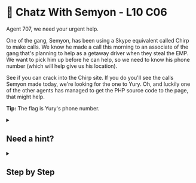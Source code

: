 # 💬 Chatz With Semyon - L10 C06

Agent 707, we need your urgent help.

One of the gang, Semyon, has been using a Skype equivalent called Chirp to make calls. We know he made a call this morning to an associate of the gang that's planning to help as a getaway driver when they steal the EMP. We want to pick him up before he can help, so we need to know his phone number (which will help give us his location).

See if you can crack into the Chirp site. If you do you'll see the calls Semyon made today, we're looking for the one to Yury. Oh, and luckily one of the other agents has managed to get the PHP source code to the page, that might help.

**Tip:** The flag is Yury's phone number.

<details><summary>

## Need a hint?</summary>

> 💡 Hint: You should read up on what extract() does. Can you find a way to set both the $key and $password variables by taking advantage of extract()?

</details>

<details><summary>

## Step by Step</summary>

- Replace the url with the following url instead
  - `https://www.letschirp.com/login?key=''&password=''`
- The page should change to the correct log page, this is because `extract()` uses the insecure field, `$_GET`

`flag: 007 987 352 5373`

</details>
